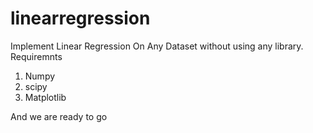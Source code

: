 # linearregression
Implement Linear Regression On Any Dataset without using any library. 
Requiremnts 
1. Numpy
2. scipy 
3. Matplotlib

And we are ready to go

